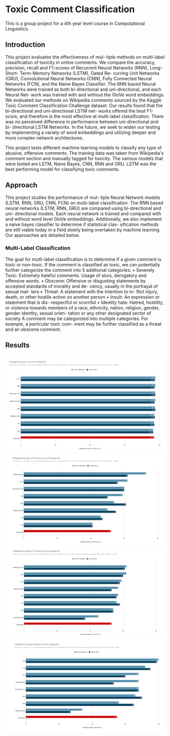 <h1>Toxic Comment Classification</h1>

This is a group project for a 4th year level course in Computational Linguistics.

<h2> Introduction </h2>

This project evaluates the effectiveness of mul- tiple methods on multi-label classification of toxicity in online comments. We compare the accuracy, precision, recall and F1-scores of Recurrent Neural Networks (RNN), Long-Short- Term-Memory Networks (LSTM), Gated Re- curring Unit Networks (GRU), Convolutional Neural Networks (CNN), Fully Connected Neural Networks (FCN), and the Naive Bayes Classifier. The RNN based Neural Networks were trained as both bi-directional and uni-directional, and each Neural Net- work was trained with and without the GloVe word embeddings. We evaluated our methods on Wikipedia comments sourced by the Kaggle Toxic Comment Classification Challenge dataset. Our results found that the bi-directional and uni-directional LSTM net- works offered the best F1-score, and therefore is the most effective at multi-label classification. There was no perceived difference in performance between uni-directional and bi- directional LSTM Networks. In the future, we seek to widen our testing by implementing a variety of word embeddings and utilizing deeper and more complex network architectures.

This project tests different machine learning models to classify any type of abusive, offensive comments. The training data was taken from Wikipedia's comment section and manually tagged for toxicity. The various models that were tested are LSTM, Naive Bayes, CNN, RNN and GRU. LSTM was the best performing model for classifying toxic comments.

<h2> Approach </h2>

This project studies the performance of mul- tiple Neural Network models (LSTM, RNN, GRU, CNN, FCN) on multi-label classification. The RNN based neural networks (LSTM, RNN, GRU) are compared using bi-directional and uni- directional models. Each neural network is trained and compared with and without word level GloVe embeddings. Additionally, we also implement a naive bayes classifier to determine if statistical clas- sification methods are still viable today in a field slowly being overtaken by machine learning. Our approaches are detailed below.

<h3> Multi-Label Classification </h3> 

The goal for mutli-label classification is to determine if a given comment is toxic or non-toxic. If the comment is classified as toxic, we can potentially further categorize the comment into 5 additional categories:
• Severely Toxic: Extremely hateful comments. Usage of slurs, derogatory and offensive words.
• Obscene: Offensive or disgusting statements by accepted standards of morality and de- cency, usually in the portrayal of sexual mat- ters
• Threat: A statement with the intention to in- flict injury, death, or other hostile action on another person
• Insult: An expression or statement that is dis- respectful or scornful
• Identity hate: Hatred, hostility, or violence towards members of a race, ethnicity, nation, religion, gender, gender identity, sexual orien- tation or any other designated sector of society
A comment may be categorized into multiple categories. For example, a particular toxic com- ment may be further classified as a threat and an obscene comment.

<h2> Results </h2>

<img src="https://github.com/nour-habib/toxic-comments-public/blob/main/images/accuracy.png">
<img src="https://github.com/nour-habib/toxic-comments-public/blob/main/images/f1.png">
<img src="https://github.com/nour-habib/toxic-comments-public/blob/main/images/percision.png" >
<img src="https://github.com/nour-habib/toxic-comments-public/blob/main/images/recall.png">
